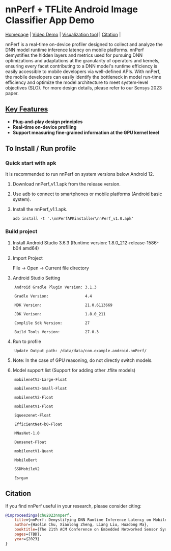 # nnPerf + TFLite Android Image Classifier App Demo

[Homepage](https://nnperfwins.github.io/) |
[Video Demo](https://nnperfwins.github.io/#key_features) |
[Visualization tool](https://nnperfwins.github.io/#online_tool) |
[Citation](https://github.com/nnperfwins/nnPerf#Citation) |

nnPerf is a real-time on-device profiler designed to collect and analyze the DNN model runtime inference latency on mobile platforms. nnPerf demystifies the hidden layers and metrics used for pursuing DNN optimizations and adaptations at the granularity of operators and kernels, ensuring every facet contributing to a DNN model's runtime efficiency is easily accessible to mobile developers via well-defined APIs.
With nnPerf, the mobile developers can easily identify the bottleneck in model run-time efficiency and optimize the model architecture to meet system-level objectives (SLO).
For more design details, please refer to our Sensys 2023 paper.

## [Key Features](https://nnperfwins.github.io/#key_features)

- **Plug-and-play design principles**
- **Real-time on-device profiling**
- **Support measuring fine-grained information at the GPU kernel level**


## To Install / Run profile

### Quick start with apk

It is recommended to run nnPerf on system versions below Android 12.

1. Download nnPerf_v1.1.apk from the release version.

2. Use adb to connect to smartphones or mobile platforms (Android basic system).

3. Install the nnPerf_v1.1.apk.

	```shell
	adb install -t '.\nnPerfAPKinstaller\nnPerf_v1.0.apk'
	```

### Build project

1. Install Android Studio 3.6.3 (Runtime version: 1.8.0_212-release-1586-b04 amd64)

2. Import Project

	File -> Open -> Current file directory 

3. Android Studio Setting

```shell
	Android Gradle Plugin Version: 3.1.3

	Gradle Version:                4.4

	NDK Version:                   21.0.6113669

	JDK Verison:                   1.8.0_211

	Complile Sdk Version:          27

	Build Tools Version:           27.0.3

```

4. Run to profile

```shell
	Update Output path: /data/data/com.example.android.nnPerf/
```

5. Note: In the case of GPU reasoning, do not directly switch models.

6. Model support list (Support for adding other .tflite models)

```shell
	mobilenetV3-Large-Float

	mobilenetV3-Small-Float

	mobilenetV2-Float

	mobilenetV1-Float

	Squeezenet-Float

	EfficientNet-b0-Float

	MNasNet-1.0

	Densenet-Float

	mobilenetV1-Quant

	MobileBert

	SSDMobileV2

	Esrgan
```

## Citation
If you find nnPerf useful in your research, please consider citing:

```bibtex
@inproceedings{chu2023nnperf,
    title={nnPerf: Demystifying DNN Runtime Inference Latency on Mobile Platforms},
    author={Haolin Chu, Xiaolong Zheng, Liang Liu, Huadong Ma},
    booktitle={The 21th ACM Conference on Embedded Networked Sensor Systems},
    pages={TBD},
    year={2023}
}
```
